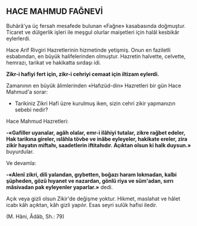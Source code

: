 ## HACE MAHMUD FAĞNEVİ

Buhârâ'ya üç fersah mesafede bulunan «Fağne» kasabasında doğmuştur. Ticaret ve dül­gerlik işleri ile meşgul olurlar maişetleri için halâl kesbikâr eylerlerdi.

Hace Arif Rivgiri Hazretlerinin hizmetinde yetişmiş. Onun en faziletli esbabından, en büyük halifelerinden olmuştur. Hazretin halvette, celvette, hemrazı, tarikat ve hakikatta sırdaşı idi.

**Zikr-i hafiyi fert için, zikr-i cehriyi cemaat için iltizam eylerdi.**

Zamanının en büyük âlimlerinden «Hafızüd-din» Hazretleri bir gün Hace Mahmud'a sorar:

- Tarikiniz Zikri Hafi üzre kurulmuş iken, sizin cehri zikir yapmanızın sebebi nedir?

Hace Mahmud Hazretleri:

**-«Gafiller uyanalar, agâh olalar, emr-i ilâ­hiyi tutalar, zikre rağbet edeler, Hak tarikına gireler, ıslâhla tövbe ve inâbe eyleyeler, hakika­te ereler, zira zikir hayatın miftahı, saadetlerin iftitahıdır. Açıktan olsun ki halk duysun.»** bu­yurdular.

Ve devamla:

**-«Alenî zikri, dili yalandan, gıybetten, bo­ğazı haram lokmadan, kalbi şüpheden, gözü hıyanet ve nazardan, gönlü riya ve süm'adan, sır­rı mâsivadan pak eyleyenler yaparlar.»** dedi.

Açık veya gizli olsun Zikir'de değişme yok­tur. Hikmet, maslahat ve hâlet icabı kâh açıktan, kâh gizli yapılır. Esas seyri sulûk hafisi iledir.

(M. Hâni, Âdâb, Sh.: 79)
